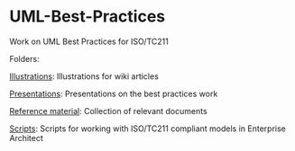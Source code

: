 # UML-Best-Practices
Work on UML Best Practices for ISO/TC211

Folders:

[Illustrations](https://github.com/ISO-TC211/UML-Best-Practices/tree/master/Illustrations): Illustrations for wiki articles

[Presentations](https://github.com/ISO-TC211/UML-Best-Practices/tree/master/Presentations): Presentations on the best practices work

[Reference material](https://github.com/ISO-TC211/UML-Best-Practices/tree/master/Reference%20material): Collection of relevant documents

[Scripts](https://github.com/ISO-TC211/UML-Best-Practices/tree/master/Scripts): Scripts for working with ISO/TC211 compliant models in Enterprise Architect
